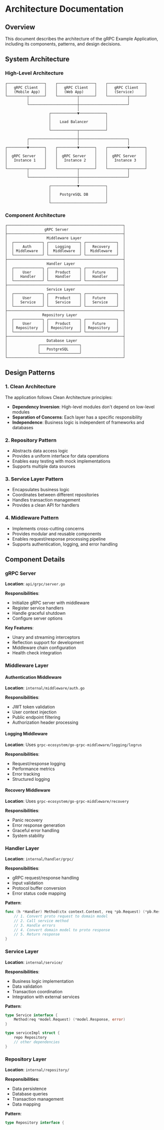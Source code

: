 # Architecture Documentation

## Overview

This document describes the architecture of the gRPC Example Application, including its components, patterns, and design decisions.

## System Architecture

### High-Level Architecture

```
┌─────────────────┐    ┌─────────────────┐    ┌─────────────────┐
│   gRPC Client   │    │   gRPC Client   │    │   gRPC Client   │
│   (Mobile App)  │    │   (Web App)     │    │   (Service)     │
└─────────┬───────┘    └─────────┬───────┘    └─────────┬───────┘
          │                      │                      │
          └──────────────────────┼──────────────────────┘
                                 │
                    ┌────────────▼────────────┐
                    │                         │
                    │    Load Balancer        │
                    │                         │
                    └────────────┬────────────┘
                                 │
          ┌──────────────────────┼──────────────────────┐
          │                      │                      │
┌─────────▼───────┐    ┌─────────▼───────┐    ┌─────────▼───────┐
│                 │    │                 │    │                 │
│  gRPC Server    │    │  gRPC Server    │    │  gRPC Server    │
│   Instance 1    │    │   Instance 2    │    │   Instance 3    │
│                 │    │                 │    │                 │
└─────────┬───────┘    └─────────┬───────┘    └─────────┬───────┘
          │                      │                      │
          └──────────────────────┼──────────────────────┘
                                 │
                    ┌────────────▼────────────┐
                    │                         │
                    │    PostgreSQL DB        │
                    │                         │
                    └─────────────────────────┘
```

### Component Architecture

```
┌─────────────────────────────────────────────────────┐
│                 gRPC Server                         │
├─────────────────────────────────────────────────────┤
│                  Middleware Layer                   │
│  ┌─────────────┐ ┌──────────────┐ ┌──────────────┐  │
│  │    Auth     │ │   Logging    │ │   Recovery   │  │
│  │ Middleware  │ │  Middleware  │ │  Middleware  │  │
│  └─────────────┘ └──────────────┘ └──────────────┘  │
├─────────────────────────────────────────────────────┤
│                  Handler Layer                      │
│  ┌─────────────┐ ┌──────────────┐ ┌──────────────┐  │
│  │    User     │ │   Product    │ │   Future     │  │
│  │   Handler   │ │   Handler    │ │   Handler    │  │
│  └─────────────┘ └──────────────┘ └──────────────┘  │
├─────────────────────────────────────────────────────┤
│                  Service Layer                      │
│  ┌─────────────┐ ┌──────────────┐ ┌──────────────┐  │
│  │    User     │ │   Product    │ │   Future     │  │
│  │   Service   │ │   Service    │ │   Service    │  │
│  └─────────────┘ └──────────────┘ └──────────────┘  │
├─────────────────────────────────────────────────────┤
│                Repository Layer                     │
│  ┌─────────────┐ ┌──────────────┐ ┌──────────────┐  │
│  │    User     │ │   Product    │ │   Future     │  │
│  │ Repository  │ │ Repository   │ │ Repository   │  │
│  └─────────────┘ └──────────────┘ └──────────────┘  │
├─────────────────────────────────────────────────────┤
│                  Database Layer                     │
│              ┌──────────────────┐                   │
│              │   PostgreSQL     │                   │
│              └──────────────────┘                   │
└─────────────────────────────────────────────────────┘
```

## Design Patterns

### 1. Clean Architecture

The application follows Clean Architecture principles:

- **Dependency Inversion**: High-level modules don't depend on low-level modules
- **Separation of Concerns**: Each layer has a specific responsibility
- **Independence**: Business logic is independent of frameworks and databases

### 2. Repository Pattern

- Abstracts data access logic
- Provides a uniform interface for data operations
- Enables easy testing with mock implementations
- Supports multiple data sources

### 3. Service Layer Pattern

- Encapsulates business logic
- Coordinates between different repositories
- Handles transaction management
- Provides a clean API for handlers

### 4. Middleware Pattern

- Implements cross-cutting concerns
- Provides modular and reusable components
- Enables request/response processing pipeline
- Supports authentication, logging, and error handling

## Component Details

### gRPC Server

**Location**: `api/grpc/server.go`

**Responsibilities**:
- Initialize gRPC server with middleware
- Register service handlers
- Handle graceful shutdown
- Configure server options

**Key Features**:
- Unary and streaming interceptors
- Reflection support for development
- Middleware chain configuration
- Health check integration

### Middleware Layer

#### Authentication Middleware
**Location**: `internal/middleware/auth.go`

**Responsibilities**:
- JWT token validation
- User context injection
- Public endpoint filtering
- Authorization header processing

#### Logging Middleware
**Location**: Uses `grpc-ecosystem/go-grpc-middleware/logging/logrus`

**Responsibilities**:
- Request/response logging
- Performance metrics
- Error tracking
- Structured logging

#### Recovery Middleware
**Location**: Uses `grpc-ecosystem/go-grpc-middleware/recovery`

**Responsibilities**:
- Panic recovery
- Error response generation
- Graceful error handling
- System stability

### Handler Layer

**Location**: `internal/handler/grpc/`

**Responsibilities**:
- gRPC request/response handling
- Input validation
- Protocol buffer conversion
- Error status code mapping

**Pattern**:
```go
func (h *Handler) Method(ctx context.Context, req *pb.Request) (*pb.Response, error) {
    // 1. Convert proto request to domain model
    // 2. Call service method
    // 3. Handle errors
    // 4. Convert domain model to proto response
    // 5. Return response
}
```

### Service Layer

**Location**: `internal/service/`

**Responsibilities**:
- Business logic implementation
- Data validation
- Transaction coordination
- Integration with external services

**Pattern**:
```go
type Service interface {
    Method(req *model.Request) (*model.Response, error)
}

type serviceImpl struct {
    repo Repository
    // other dependencies
}
```

### Repository Layer

**Location**: `internal/repository/`

**Responsibilities**:
- Data persistence
- Database queries
- Transaction management
- Data mapping

**Pattern**:
```go
type Repository interface {